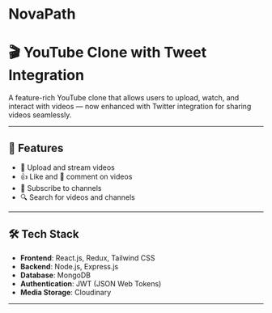 # NovaPath
# 🎬 YouTube Clone with Tweet Integration

A feature-rich YouTube clone that allows users to upload, watch, and interact with videos — now enhanced with Twitter integration for sharing videos seamlessly.

---

## 🚀 Features

- 🎥 Upload and stream videos
- 👍 Like and 💬 comment on videos
- 📢 Subscribe to channels
- 🔍 Search for videos and channels

---

## 🛠️ Tech Stack

- **Frontend**: React.js, Redux, Tailwind CSS
- **Backend**: Node.js, Express.js
- **Database**: MongoDB
- **Authentication**: JWT (JSON Web Tokens)
- **Media Storage**: Cloudinary 


---



